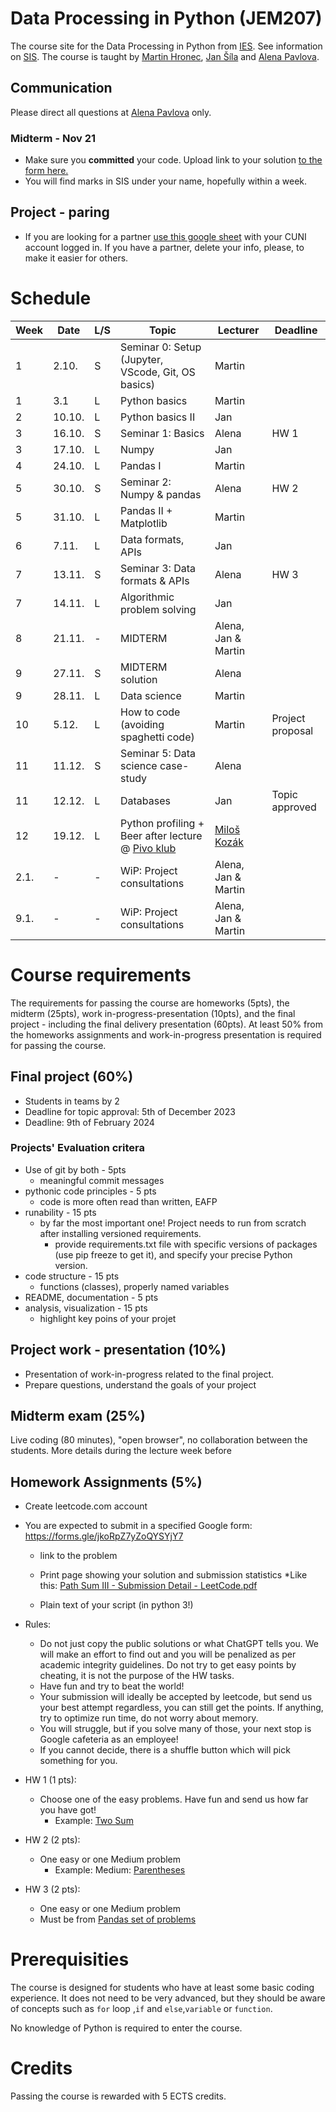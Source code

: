 # Data Processing in Python (JEM207)

The course site for the Data Processing in Python from [IES](http://ies.fsv.cuni.cz/). See information on [SIS](https://is.cuni.cz/studium/predmety/index.php?do=predmet&kod=JEM207). The course is taught by [Martin Hronec](mailto:martin.hronec@fsv.cuni.cz), [Jan Šíla](mailto:jan.sila@fsv.cuni.cz) and 
[Alena Pavlova](mailto:alena.pavlova@fsv.cuni.cz).

## Communication
Please direct all questions at [Alena Pavlova](mailto:alena.pavlova@fsv.cuni.cz) only. 

### Midterm - Nov 21
* Make sure you **committed** your code. Upload link to your solution [to the form here.](https://forms.gle/YngeLSeq8XM48P5z7)
* You will find marks in SIS under your name, hopefully within a week. 
<!--
## FAQ - pre semester

* If you are on **waiting list** there is *nothing* we can do to enroll you. We managed to master somehow `python`, but SIS is something else. We follow the rules. Students usully drop from the course during the first week of the semester so **there is a good chance** you will be able to register.

* The course is held **in-person** and there is by default **no online** option.

* If you are junior to last BSc year/ MSc level, please consider your coding skills. If you just started coding (R or anything else), please consider signing up later on. We will still be here (hopefully) next semester as well.
* You are free to drop the course at any time until 08/10. If you decide to do so after this date, please get in touch with [Alena Pavlova](mailto:alena.pavlova@fsv.cuni.cz). However, please be aware that after 10/11, discontinuation will no longer be an option.
* If you decide to *drop out after the 2-week grace period*, note that if you submit homework, you will be awarded "F" mark following the university guidelines. Please, do consider this as well with regards to staying in the course. There might be others waiting for the spot.
-->
## Project - paring
* If you are looking for a partner [use this google sheet](https://docs.google.com/spreadsheets/d/1edVcoztzwrkDS2uqdw_t45c4bt5AX_2IthaPTEG-D78/edit#gid=0) with your CUNI account logged in. If you have a partner, delete your info, please, to make it easier for others.


# Schedule

| Week | Date   | L/S | Topic                                      | Lecturer            | Deadline         |
|------|--------|-----|--------------------------------------------|---------------------|------------------|
| 1    | 2.10.  | S   | Seminar 0: Setup (Jupyter, VScode, Git, OS basics) | Martin      |                  |
| 1    | 3.1    | L   | Python basics                              | Martin              |                  |
| 2    | 10.10. | L   | Python basics II                           | Jan                 |                  |
| 3    | 16.10. | S   | Seminar 1: Basics                          | Alena               | HW 1             |
| 3    | 17.10. | L   | Numpy                                      | Jan                 |                  |
| 4    | 24.10. | L   | Pandas I                                   | Martin              |                  |
| 5    | 30.10. | S   | Seminar 2: Numpy & pandas                  | Alena               | HW 2             |
| 5    | 31.10. | L   | Pandas II + Matplotlib                     | Martin              |                  |
| 6    | 7.11.  | L   | Data formats, APIs                         | Jan                 |                  |
| 7    | 13.11. | S   | Seminar 3: Data formats & APIs             | Alena               | HW 3             |
| 7    | 14.11. | L   | Algorithmic problem solving                | Jan                 |                  |
| 8    | 21.11. | -   | MIDTERM                                    | Alena, Jan & Martin |                  |
| 9    | 27.11. | S   | MIDTERM solution                           | Alena               |                  |
| 9    | 28.11. | L   | Data science                               | Martin              |                  |
| 10   | 5.12.  | L   | How to code (avoiding spaghetti code)      | Martin              | Project proposal |
| 11   | 11.12. | S   | Seminar 5: Data science case-study         | Alena               |                  |
| 11   | 12.12. | L   | Databases                                  | Jan                 | Topic approved   |
| 12   | 19.12. | L   | Python profiling + Beer after lecture @ [Pivo klub](https://pivo-klub.cz/)        | [Miloš Kozák](https://www.linkedin.com/in/milo%C5%A1-koz%C3%A1k-1b837927/) |                  |
| 2.1. | -      | -   | WiP: Project consultations                 | Alena, Jan & Martin |                  |
| 9.1. | -      | -   | WiP: Project consultations                 | Alena, Jan & Martin |                  |


# Course requirements
The requirements for passing the course are homeworks (5pts), the midterm (25pts), work in-progress-presentation (10pts), and the final project - including the final delivery presentation (60pts).
At least 50% from the homeworks assignments and work-in-progress presentation is required for passing the course.

## Final project (60%)
* Students in teams by 2
* Deadline for topic approval: 5th of December 2023
* Deadline: 9th of February 2024

### Projects' Evaluation critera
* Use of git by both - 5pts
    * meaningful commit messages
* pythonic code principles - 5 pts
    * code is more often read than written, EAFP
* runability - 15 pts
    * by far the most important one! Project needs to run from scratch after installing versioned requirements.
        * provide requirements.txt file with specific versions of packages (use pip freeze to get it), and specify your precise Python version. 
* code structure - 15 pts
    * functions (classes), properly named variables
* README, documentation - 5 pts
* analysis, visualization - 15 pts
    * highlight key poins of your projet

## Project work - presentation (10%)
* Presentation of work-in-progress related to the final project.
* Prepare questions, understand the goals of your project

## Midterm exam (25%)
Live coding (80 minutes), "open browser", no collaboration between the students. More details during the lecture week before

## Homework Assignments (5%)

* Create leetcode.com account
* You are expected to submit in a specified Google form: https://forms.gle/jkoRpZ7yZoQYSYjY7
    * link to the problem
    * Print page showing your solution and submission statistics 
        *Like this: [Path Sum III - Submission Detail - LeetCode.pdf](https://github.com/vitekzkytek/PythonDataIES/files/12743340/Path.Sum.III.-.Submission.Detail.-.LeetCode.pdf)


    * Plain text of your script (in python 3!)
* Rules:
    * Do not just copy the public solutions or what ChatGPT tells you. We will make an effort to find out and you will be penalized as per academic integrity guidelines. Do not try to get easy points by cheating, it is not the purpose of the HW tasks.
    * Have fun and try to beat the world!
    * Your submission will ideally be accepted by leetcode, but send us your best attempt regardless, you can still get the points. If anything, try to optimize run time, do not worry about memory.
    * You will struggle, but if you solve many of those, your next stop is Google cafeteria as an employee!
    * If you cannot decide, there is a shuffle button which will pick something for you.

* HW 1 (1 pts):
    * Choose one of the easy problems. Have fun and send us how far you have got!
        * Example: [Two Sum](https://leetcode.com/problems/two-sum/)
* HW 2 (2 pts):
    * One easy or one Medium problem
        * Example: Medium: [Parentheses](https://leetcode.com/problems/generate-parentheses/)
* HW 3 (2 pts):
    * One easy or one Medium problem
    * Must be from [Pandas set of problems](https://leetcode.com/problemset/pandas/)


# Prerequisities

The course is designed for students who have at least some basic coding experience. It does not need to be very advanced, but they should be aware of concepts such as ` for ` loop ,`if` and `else`,`variable` or `function`.

No knowledge of Python is required to enter the course.

# Credits
Passing the course is rewarded with 5 ECTS credits.
